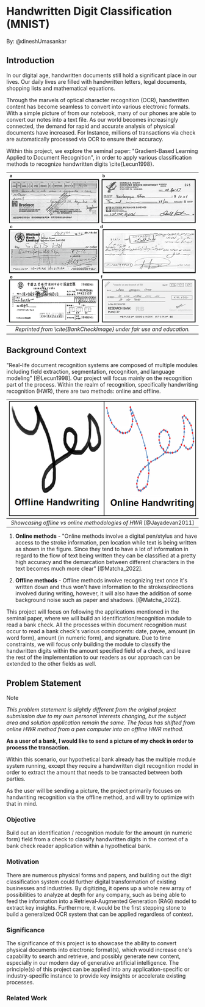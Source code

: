 # Handwritten Digit Classification (MNIST)

By: @dineshUmasankar

## Introduction

In our digital age, handwritten documents still hold a significant place in our lives. Our daily lives are filled with handwritten letters, legal documents, shopping lists and mathematical equations.

Through the marvels of optical character recognition (OCR), handwritten content has become seamless to convert into various electronic formats. With a simple picture of from our notebook, many of our phones are able to convert our notes into a text file. As our world becomes increasingly connected, the demand for rapid and accurate analysis of physical documents have increased. For Instance, millions of transactions via check are automatically processed via OCR to ensure their accuracy.

Within this project, we explore the seminal paper: "Gradient-Based Learning Applied to Document Recognition", in order to apply various classification methods to recognize handwritten digits \cite{Lecun1998}.

| ![assets/bank-checks.png](assets/bank-checks.png)| 
|:--:| 
| *Reprinted from \cite{BankCheckImage} under fair use and education.* |

## Background Context

"Real-life document recognition systems are composed of multiple modules including field extraction, segmentation, recognition, and language modeling" [@Lecun1998]. Our project will focus mainly on the recognition part of the process. Within the realm of recognition, specifically handwriting recognition (HWR), there are two methods: online and offline.

| ![assets/offline_online.png](assets/offline_online.png)| 
|:--:| 
| *Showcasing offline vs online methodologies of HWR* [@Jayadevan2011] |

1. **Online methods** - "Online methods involve a digital pen/stylus and have access to the stroke information, pen location while text is being written as shown in the figure. Since they tend to have a lot of information in regard to the flow of text being written they can be classified at a pretty high accuracy and the demarcation between different characters in the text becomes much more clear" [@Matcha_2022].

1. **Offline methods** - Offline methods involve recognizing text once it's written down and thus won't have information to the strokes/directions involved during writing, however, it will also have the addition of some background noise such as paper and shadows. [@Matcha_2022].


This project will focus on following the applications mentioned in the seminal paper, where we will build an identification/recognition module to read a bank check. All the processes within document recognition must occur to read a bank check's various components: date, payee, amount (in word form), amount (in numeric form), and signature. Due to time constraints, we will focus only building the module to classify the handwritten digits within the amount specified field of a check, and leave the rest of the implementation to our readers as our approach can be extended to the other fields as well.


## Problem Statement

> [!NOTE]
> *This problem statement is slightly different from the original project submission due to my own personal interests changing, but the subject area and solution application remain the same. The focus has shifted from online HWR method from a pen computer into an offline HWR method.*

**As a user of a bank, I would like to send a picture of my check in order to process the transaction.**

Within this scenario, our hypothetical bank already has the multiple module system running, except they require a handwritten digit recognition model in order to extract the amount that needs to be transacted between both parties.

As the user will be sending a picture, the project primarily focuses on handwriting recognition via the offline method, and will try to optimize with that in mind.

### Objective

Build out an identification / recognition module for the amount (in numeric form) field from a check to classify handwritten digits in the context of a bank check reader application within a hypothetical bank.

### Motivation

There are numerous physical forms and papers, and building out the digit classification system could further digital transformation of existing businesses and industries. By digitizing, it opens up a whole new array of possibilities to analyze at depth for any company, such as being able to feed the information into a Retrieval-Augmented Generation (RAG) model to extract key insights. Furthermore, it would be the first stepping stone to build a generalized OCR system that can be applied regardless of context.

### Significance

The significance of this project is to showcase the ability to convert physical documents into electronic format(s), which would increase one's capability to search and retrieve, and possibly generate new content, especially in our modern day of generative artificial intelligence. The principle(s) of this project can be applied into any application-specific or industry-specific instance to provide key insights or accelerate existing processes.

### Related Work


